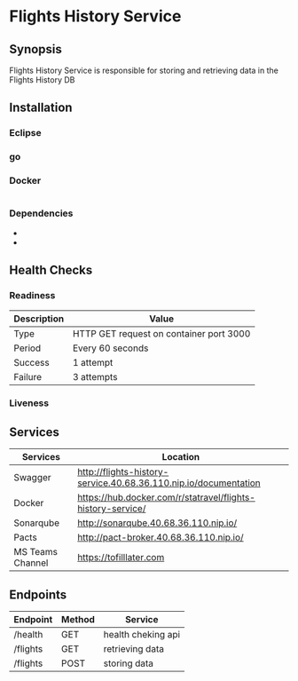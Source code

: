 # Flights History Service

## Synopsis
Flights History Service is responsible for storing and retrieving data in the Flights History DB

## Installation
### Eclipse
### go 
### Docker
```sh

```

### Dependencies 
- 
- 


## Health Checks
### Readiness
| Description | Value |
| ------ | ------ |
| Type | HTTP GET request on container port 3000 |
| Period | Every 60 seconds |
| Success | 1 attempt |
| Failure | 3 attempts |

### Liveness

## Services

| Services | Location |
| ------ | ------ |
| Swagger | http://flights-history-service.40.68.36.110.nip.io/documentation |
| Docker | https://hub.docker.com/r/statravel/flights-history-service/ |
| Sonarqube | http://sonarqube.40.68.36.110.nip.io/ |
| Pacts | http://pact-broker.40.68.36.110.nip.io/ |
| MS Teams Channel| https://tofilllater.com |

## Endpoints

| Endpoint | Method |Service |
| ------ | ------ | ------ |
| /health | GET | health cheking api |
| /flights | GET | retrieving data |
| /flights | POST | storing data |